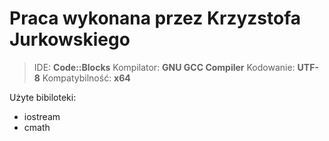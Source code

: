 # **Praca wykonana przez Krzyzstofa Jurkowskiego**

> IDE: **Code::Blocks**
> Kompilator: **GNU GCC Compiler**
> Kodowanie: **UTF-8**
> Kompatybilność: **x64**

Użyte bibiloteki:

* iostream
* cmath
